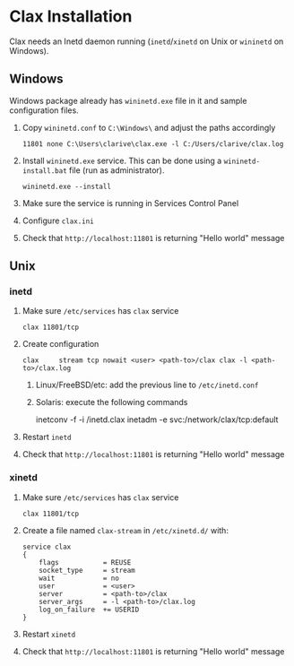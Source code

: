 # Clax Installation

Clax needs an Inetd daemon running (`inetd`/`xinetd` on Unix or `wininetd` on Windows).

## Windows

Windows package already has `wininetd.exe` file in it and sample configuration files.

1. Copy `wininetd.conf` to `C:\Windows\` and adjust the paths accordingly

    ```
    11801 none C:\Users\clarive\clax.exe -l C:/Users/clarive/clax.log
    ```

2. Install `wininetd.exe` service. This can be done using a `wininetd-install.bat` file (run as administrator).

    ```
    wininetd.exe --install
    ```

3. Make sure the service is running in Services Control Panel
4. Configure `clax.ini`
5. Check that `http://localhost:11801` is returning "Hello world" message

## Unix

### inetd

1. Make sure `/etc/services` has `clax` service

    ```
    clax 11801/tcp
    ```

2. Create configuration

    ```
    clax     stream tcp nowait <user> <path-to>/clax clax -l <path-to>/clax.log
    ```

    1. Linux/FreeBSD/etc: add the previous line to `/etc/inetd.conf`

    2. Solaris: execute the following commands

        inetconv -f -i <path-to>/inetd.clax
        inetadm -e svc:/network/clax/tcp:default

3. Restart `inetd`
4. Check that `http://localhost:11801` is returning "Hello world" message

### xinetd

1. Make sure `/etc/services` has `clax` service

    ```
    clax 11801/tcp
    ```

2. Create a file named `clax-stream` in `/etc/xinetd.d/` with:

    ```
    service clax
    {
        flags           = REUSE
        socket_type     = stream
        wait            = no
        user            = <user>
        server          = <path-to>/clax
        server_args     = -l <path-to>/clax.log
        log_on_failure  += USERID
    }
    ```

3. Restart `xinetd`
4. Check that `http://localhost:11801` is returning "Hello world" message
